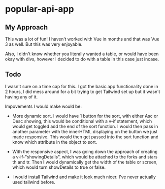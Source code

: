 # popular-api-app

## My Approach

This was a lot of fun! I haven't worked with Vue in months and that was Vue 3 as well. But this was very enjoyable.

Also, I didn't know whether you literally wanted a table, or would have been okay with divs, however I decided to do with a table in this case just incase.

## Todo

I wasn't sure on a time cap for this. I got the basic app functionality done in 2 hours, I did mess around for a bit trying to get Tailwind set up but it wasn't having any of it. 

Impovements I would make would be:

- More dynamic sort. I would have 1 button for the sort, with either Asc or Desc showing, this would be conditional with a v-if statement, which would get toggled add the end of the sort function. I would then pass in another parameter with the innerHTML displaying on the button we just made responsive. This would then get passed into the sort function and know which attribute in the object to sort.

- With the responsive aspect, I was going down the approach of creating a v-if-"showingDetails", which would be attached to the forks and stars th and tr. Then I would dynamically get the width of the table or screen, which would turn showDetails to true or false. 

- I would install Tailwind and make it look much nicer. I've never actually used tailwind before.


